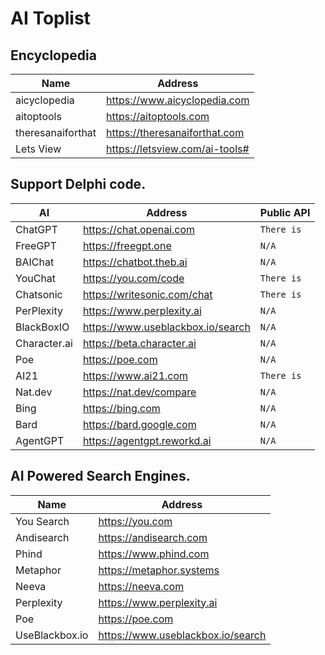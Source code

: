 # AI Toplist

## Encyclopedia
Name | Address |
|---|---|
| aicyclopedia | https://www.aicyclopedia.com |
| aitoptools | https://aitoptools.com |
| theresanaiforthat | https://theresanaiforthat.com |
| Lets View| https://letsview.com/ai-tools# |


## Support Delphi code.
AI | Address | Public API |
|---|---|---|
| ChatGPT | https://chat.openai.com | `There is` |
| FreeGPT | https://freegpt.one | `N/A` |
| BAIChat | https://chatbot.theb.ai | `N/A` |
| YouChat | https://you.com/code | `There is` |
| Chatsonic | https://writesonic.com/chat | `There is` |
| PerPlexity | https://www.perplexity.ai | `N/A` |
| BlackBoxIO | https://www.useblackbox.io/search | `N/A` |
| Character.ai | https://beta.character.ai | `N/A` |
| Poe | https://poe.com | `N/A` |
| AI21 | https://www.ai21.com | `There is` |
| Nat.dev | https://nat.dev/compare | `N/A` |
| Bing | https://bing.com | `N/A` |
| Bard | https://bard.google.com | `N/A` |
| AgentGPT | https://agentgpt.reworkd.ai | `N/A` |

## AI Powered Search Engines.
Name | Address |
|---|---|
| You Search | https://you.com |
| Andisearch | https://andisearch.com |
| Phind | https://www.phind.com |
| Metaphor | https://metaphor.systems |
| Neeva | https://neeva.com |
| Perplexity | https://www.perplexity.ai |
| Poe | https://poe.com |
| UseBlackbox.io | https://www.useblackbox.io/search |


